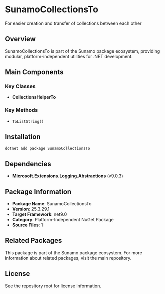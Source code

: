 # SunamoCollectionsTo

For easier creation and transfer of collections between each other

## Overview

SunamoCollectionsTo is part of the Sunamo package ecosystem, providing modular, platform-independent utilities for .NET development.

## Main Components

### Key Classes

- **CollectionsHelperTo**

### Key Methods

- `ToListString()`

## Installation

```bash
dotnet add package SunamoCollectionsTo
```

## Dependencies

- **Microsoft.Extensions.Logging.Abstractions** (v9.0.3)

## Package Information

- **Package Name**: SunamoCollectionsTo
- **Version**: 25.3.29.1
- **Target Framework**: net9.0
- **Category**: Platform-Independent NuGet Package
- **Source Files**: 1

## Related Packages

This package is part of the Sunamo package ecosystem. For more information about related packages, visit the main repository.

## License

See the repository root for license information.
